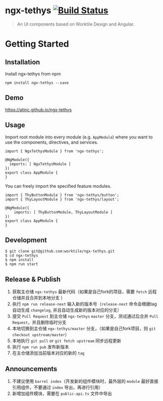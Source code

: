 # ngx-tethys [![Build Status](https://api.travis-ci.org/atinc/ngx-tethys.svg?branch=master)](https://travis-ci.org/atinc/ngx-tethys)

>An UI components based on Worktile Design and Angular.

# Getting Started

## Installation

Install ngx-tethys from npm

```
npm install ngx-tethys --save
```

## Demo

https://atinc.github.io/ngx-tethys

## Usage

Import root module into every module (e.g. `AppModule`) where you want to use the components, directives, and services.

```
import { NgxTethysModule } from 'ngx-tethys';

@NgModule({
  imports: [ NgxTethysModule ]
})
export class AppModule {
}
```

You can freely import the specified feature modules.


```
import { ThyButtonModule } from 'ngx-tethys/button';
import { ThyLayoutModule } from 'ngx-tethys/layout';

@NgModule({
    imports: [ ThyButtonModule, ThyLayoutModule ]
})
export class AppModule {
}
```

## Development

```
$ git clone git@github.com:worktile/ngx-tethys.git
$ cd ngx-tethys
$ npm install
$ npm run start
```

## Release & Publish

1. 获取主仓储 `ngx-tethys` 最新代码（如果是自己fork的项目，需要 `fetch` 远程仓储并且合并到本地分支 ）
1. 执行 `npm run release-next` 输入新的版本号（`release-next` 命令会根据tag自动生成 `changelog`, 并且自动生成新的版本对应的分支）
1. 提交 `Pull Request` 到主仓储 `ngx-tethys` `master` 分支，测试通过后合并 `Pull Request`，并且删除临时分支
1. 本地切换到主仓储 `ngx-tethys/master` 分支，（如果是自己fork项目，则 `git checkout upstream/master`）
1. 本地执行 `git pull` or `git fetch upstream` 同步远程更新
1. 执行 `npm run pub` 发布新版本
1. 在主仓储添加当前版本对应的新的 `tag`

## Announcements

1. 不建议使用 `barrel index`（开发新的组件模块时，最外层的 `module` 最好直接引用组件，不要通过 `index` 导出，再进行引用）
1. 新增加组件模块，需要在 `public-api.ts` 文件中导出

